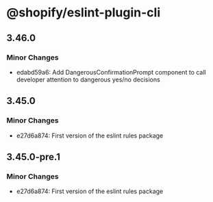 # @shopify/eslint-plugin-cli

## 3.46.0

### Minor Changes

- edabd59a6: Add DangerousConfirmationPrompt component to call developer attention to dangerous yes/no decisions

## 3.45.0

### Minor Changes

- e27d6a874: First version of the eslint rules package

## 3.45.0-pre.1

### Minor Changes

- e27d6a874: First version of the eslint rules package
